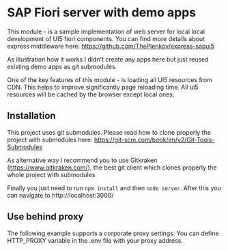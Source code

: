 # SAP Fiori server with demo apps
This module - is a sample implementation of web server for local local development of UI5 fiori components.
You can find more details about express middleware here: https://github.com/ThePlenkov/express-sapui5

As illustration how it works I didn't create any apps here but just reused existing demo apps as git submodules.

One of the key features of this module - is loading all UI5 resources from CDN. This helps to improve significantly page reloading time. All ui5 resources will be cached by the browser except local ones.

## Installation
This project uses git submodules. Please read how to clone properly the project with submodules here:
https://git-scm.com/book/en/v2/Git-Tools-Submodules

As alternative way I recommend you to use Gitkraken (https://www.gitkraken.com/), the best git client which clones properly the whole project with submodules

Finally you just need to run ```npm install``` and then ```node server```.
After this you can navigate to http://localhost:3000/

## Use behind proxy
The following example supports a corporate proxy settings. You can define HTTP_PROXY variable in the .env file with your proxy address.


